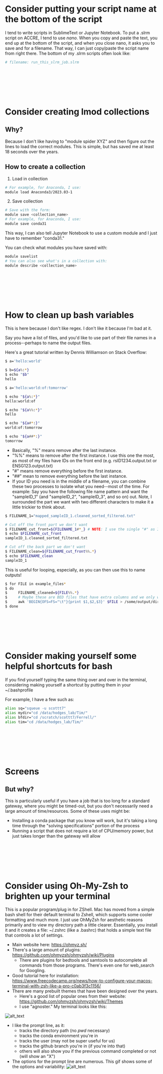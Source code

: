 # Consider putting your script name at the bottom of the script
I tend to write scripts in SublimeText or Jupyter Notebook. To put a .slrm script on ACCRE, I tend to use *nano*. When you copy and paste the text, you end up at the bottom of the script, and when you close nano, it asks you to save and for a filename. That way, I can just copy/paste the script name from right there. The bottom of my .slrm scripts often look like: 
```bash
# filename: run_this_slrm_job.slrm
```


<br>
<br>
<br>
<br>
<br>


# Consider creating lmod collections
## Why?
Because I don't like having to "module spider XYZ" and then figure out the lines to load the correct modules. This is simple, but has saved me at least 18 seconds over the years.

## How to create a collection
1. Load in collection
```bash
# For example, for Anaconda, I use:
module load Anaconda3/2023.03-1
```
2. Save collection
```bash
# Save with the form:
module save <collection_name>
# For example, for Anaconda, I use:
module save conda31
```
This way, I can also tell Jupyter Notebook to use a custom module and I just have to remember "conda31."

You can check what modules you have saved with:
```bash
module savelist
# You can also see what's in a collection with:
module describe <collection_name>
```


<br>
<br>
<br>
<br>
<br>



# How to clean up bash variables
This is here because I don't like regex. I don't like it because I'm bad at it. 

Say you have a list of files, and you'd like to use part of their file names in a process--perhaps to name the output files. 

Here's a great tutorial written by Dennis Williamson on Stack Overflow:
```bash 
$ a='hello:world'

$ b=${a%:*}
$ echo "$b"
hello

$ a='hello:world:of:tomorrow'

$ echo "${a%:*}"
hello:world:of

$ echo "${a%%:*}"
hello

$ echo "${a#*:}"
world:of:tomorrow

$ echo "${a##*:}"
tomorrow
```

- Basically, "%" means remove after the last instance. 
- "%%" means to remove after the first instance. I use this one the most, as most of my files have IDs on the front end (e.g. rsID1234.output.txt or ENSG123.output.txt)
- "#" means remove everything before the first instance.
- "##" mean to remove everything before the last instance. 
- If your ID you need is in the middle of a filename, you can combine these two processes to isolate what you need--most of the time. For example:
Say you have the following file name pattern and want the "sampleID_1" (and "sampleID_2", "sampleID_3", and so on) out. Note, I surrounded the part we want with two different characters to make it a little trickier to think about.
```bash
$ FILENAME_1="mapped_sampleID_1.cleaned_sorted_filtered.txt"

# Cut off the front part we don't want
$ FILENAME_cut_front=${FILENAME_1#*_} # NOTE: I use the single "#" as I dont want to cut after the later underscores
$ echo $FILENAME_cut_front
sampleID_1.cleaned_sorted_filtered.txt

# Cut off the back part we don't want
$ FILENAME_clean=${FILENAME_cut_front%%.*}
$ echo $FILENAME_clean
sampleID_1
```

This is useful for looping, especially, as you can then use this to name outputs!

```bash
$ for FILE in example_files*
$ do
$     FILENAME_cleaned=${FILE%%.*}
$     # Maybe these are BED files that have extra columns and we only want the first three out
$     awk 'BEGIN{OFS=FS="\t"}{print $1,$2,$3}' $FILE > /some/output/directory/${FILENAME_cleaned}.cleaned_three_column.bed
$ done
```


<br>
<br>
<br>
<br>
<br>

# Consider making yourself some helpful shortcuts for bash
If you find yourself typing the same thing over and over in the terminal, considering making yourself a shortcut by putting them in your ~/.bashprofile

For example, I have a few such as:
```bash
alias sq="squeue -u scottt7"
alias mydir="cd /data/hodges_lab/Tim/"
alias bfdir="cd /scratch/scottt7/Ferrell/"
alias tim="cd /data/hodges_lab/Tim/"
```

<br>
<br>
<br>
<br>
<br>


# Screens
## But why? 
This is particularly useful if you have a job that is too long for a standard gateway, where you might be timed-out, but you don't necessarily need a large amount of time/resources. Some of these uses might be: 
- Installing a conda package that you know will work, but it's taking a long time through the "solving specifications" portion of the process
- Running a script that does not require a lot of CPU/memory power, but just takes longer than the gateway will allow



<br>
<br>
<br>
<br>
<br>

# Consider using Oh-My-Zsh to brighten up your terminal 
This is a popular program/plug in for ZShell. Mac has moved from a simple bash shell for their default terminal to Zshell, which supports some cooler formatting and much more. I just use OhMyZsh for aesthetic reasons primarily and to view my directory path a little clearer. Essentially, you install it and it creates a file: ~/.zshrc (like a .bashrc) that holds a simple text file that controls a lot of settings. 
- Main website here: https://ohmyz.sh/
- There's a large amount of plugins: https://github.com/ohmyzsh/ohmyzsh/wiki/Plugins
  - There are plugins for bedtools and samtools to autocomplete all commands from those programs. There's even one for web_search for Googling.
- Good tutorial here for installation: https://www.freecodecamp.org/news/how-to-configure-your-macos-terminal-with-zsh-like-a-pro-c0ab3f3c1156/
- There are many prebuilt themes that have been designed over the years.
  - Here's a good list of popular ones from their website: https://github.com/ohmyzsh/ohmyzsh/wiki/Themes
  - I use "agnoster." My terminal looks like this:

![alt_text](https://github.com/t-scott/Tutorials/blob/main/tutorial_imgs/Screenshot_my_terminal.png)

- I like the prompt line, as it:
  - tracks the directory path (no *pwd* necessary)
  - tracks the conda environment you're in
  - tracks the user (may not be super useful for us)
  - tracks the github branch you're in (if you're into that)
  - others will also show you if the previous command completed or not (will show an "X")
- The options for the prompt line are numerous. This gif shows some of the options and variability:
![alt_text](https://raw.githubusercontent.com/apodkutin/agnoster-zsh-theme/customize-prompt/agnoster_customization.gif)
 


